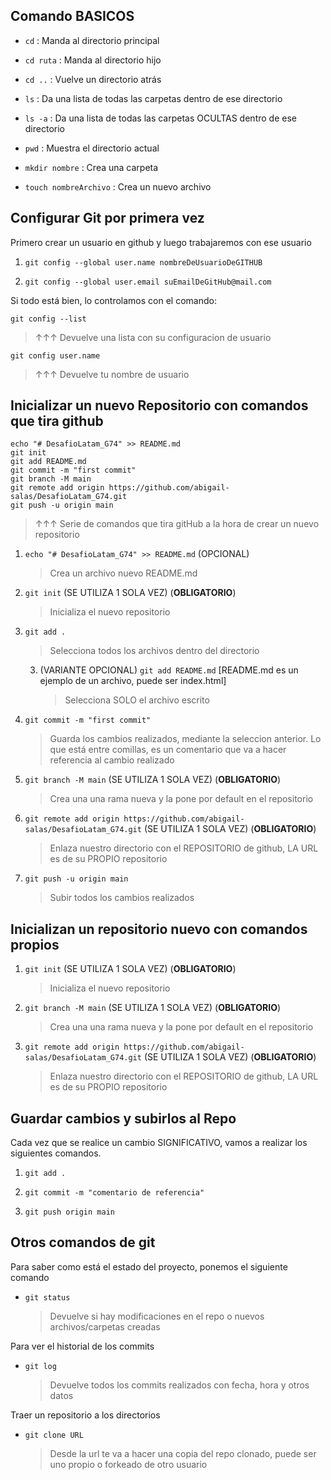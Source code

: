 ## Comando BASICOS

- `cd` : Manda al directorio principal
- `cd ruta` : Manda al directorio hijo
- `cd ..` : Vuelve un directorio atrás

- `ls` : Da una lista de todas las carpetas dentro de ese directorio
- `ls -a` : Da una lista de todas las carpetas OCULTAS dentro de ese directorio

- `pwd` : Muestra el directorio actual

- `mkdir nombre` : Crea una carpeta

- `touch nombreArchivo` : Crea un nuevo archivo

## Configurar Git por primera vez

Primero crear un usuario en github y luego trabajaremos con ese usuario

1. `git config --global user.name nombreDeUsuarioDeGITHUB`

2. `git config --global user.email suEmailDeGitHub@mail.com`

Si todo está bien, lo controlamos con el comando:

`git config --list`

> ↑↑↑ Devuelve una lista con su configuracion de usuario

`git config user.name`

> ↑↑↑ Devuelve tu nombre de usuario

## Inicializar un nuevo Repositorio con comandos que tira github

```
echo "# DesafioLatam_G74" >> README.md
git init
git add README.md
git commit -m "first commit"
git branch -M main
git remote add origin https://github.com/abigail-salas/DesafioLatam_G74.git
git push -u origin main
```

> ↑↑↑ Serie de comandos que tira gitHub a la hora de crear un nuevo repositorio

1. `echo "# DesafioLatam_G74" >> README.md` (OPCIONAL)

   > Crea un archivo nuevo README.md

2. `git init` (SE UTILIZA 1 SOLA VEZ) (**OBLIGATORIO**)

   > Inicializa el nuevo repositorio

3. `git add .`

   > Selecciona todos los archivos dentro del directorio

   3. (VARIANTE OPCIONAL) `git add README.md` [README.md es un ejemplo de un archivo, puede ser index.html]
      > Selecciona SOLO el archivo escrito

4. `git commit -m "first commit"`

   > Guarda los cambios realizados, mediante la seleccion anterior. Lo que está entre comillas, es un comentario que va a hacer referencia al cambio realizado

5. `git branch -M main` (SE UTILIZA 1 SOLA VEZ) (**OBLIGATORIO**)

   > Crea una una rama nueva y la pone por default en el repositorio

6. `git remote add origin https://github.com/abigail-salas/DesafioLatam_G74.git` (SE UTILIZA 1 SOLA VEZ) (**OBLIGATORIO**)

   > Enlaza nuestro directorio con el REPOSITORIO de github, LA URL es de su PROPIO repositorio

7. `git push -u origin main`

   > Subir todos los cambios realizados

## Inicializan un repositorio nuevo con comandos propios

1. `git init` (SE UTILIZA 1 SOLA VEZ) (**OBLIGATORIO**)

   > Inicializa el nuevo repositorio

2. `git branch -M main` (SE UTILIZA 1 SOLA VEZ) (**OBLIGATORIO**)

   > Crea una una rama nueva y la pone por default en el repositorio

3. `git remote add origin https://github.com/abigail-salas/DesafioLatam_G74.git` (SE UTILIZA 1 SOLA VEZ) (**OBLIGATORIO**)

   > Enlaza nuestro directorio con el REPOSITORIO de github, LA URL es de su PROPIO repositorio

## Guardar cambios y subirlos al Repo

Cada vez que se realice un cambio SIGNIFICATIVO, vamos a realizar los siguientes comandos.

1. `git add .`

2. `git commit -m "comentario de referencia"`

3. `git push origin main`

## Otros comandos de git

Para saber como está el estado del proyecto, ponemos el siguiente comando

- `git status`

  > Devuelve si hay modificaciones en el repo o nuevos archivos/carpetas creadas

Para ver el historial de los commits

- `git log`

  > Devuelve todos los commits realizados con fecha, hora y otros datos

Traer un repositorio a los directorios

- `git clone URL`

  > Desde la url te va a hacer una copia del repo clonado, puede ser uno propio o forkeado de otro usuario
